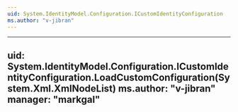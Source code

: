 ```yaml
---
uid: System.IdentityModel.Configuration.ICustomIdentityConfiguration
ms.author: "v-jibran"
---
```


---
uid: System.IdentityModel.Configuration.ICustomIdentityConfiguration.LoadCustomConfiguration(System.Xml.XmlNodeList)
ms.author: "v-jibran"
manager: "markgal"
---
